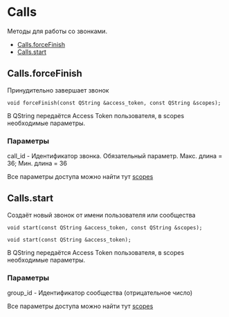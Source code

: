 # Calls

Методы для работы со звонками.

- [Calls.forceFinish](#Calls.forceFinish)
- [Calls.start](#Calls.start)


## <a id="Calls.forceFinish">Calls.forceFinish</a>

Принудительно завершает звонок

`void forceFinish(const QString &access_token, const QString &scopes);`

В QString передаётся Access Token пользователя, в scopes необходимые параметры.

### Параметры
call_id - Идентификатор звонка. Обязательный параметр. Макс. длина = 36; Мин. длина = 36

Все параметры доступа можно найти тут [scopes](https://dev.vk.com/ru/method/calls.forceFinish)


## <a id="Calls.start">Calls.start</a>

Создаёт новый звонок от имени пользователя или сообщества

`void start(const QString &access_token, const QString &scopes);`

`void start(const QString &access_token);`

В QString передаётся Access Token пользователя, в scopes необходимые параметры.

### Параметры
group_id - Идентификатор сообщества (отрицательное число)

Все параметры доступа можно найти тут [scopes](https://dev.vk.com/ru/method/calls.start)
